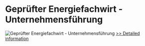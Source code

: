 # Geprüfter Energiefachwirt - Unternehmensführung
![Geprüfter Energiefachwirt - Unternehmensführung](https://mycommerce.akamaized.net/api/pimages/P300481218/BIG/300481218.JPG)
[>> Detailed information](https://secure.shareit.com/shareit/product.html?productid=300481218&affiliateid=200057808)